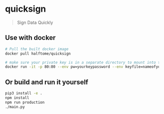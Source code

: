 # quicksign

> Sign Data Quickly

## Use with docker

``` bash
# Pull the built docker image
docker pull halftome/quicksign

# make sure your private key is in a separate directory to mount into the docker container
docker run -it -p 80:80 --env pw=yourkeypassword --env keyfile=nameofyourkeyfile -v /directorycontaining/privatekey:/root/private halftome/quicksign
```

## Or build and run it yourself
``` bash
pip3 install -e .
npm install
npm run production
./main.py
```
